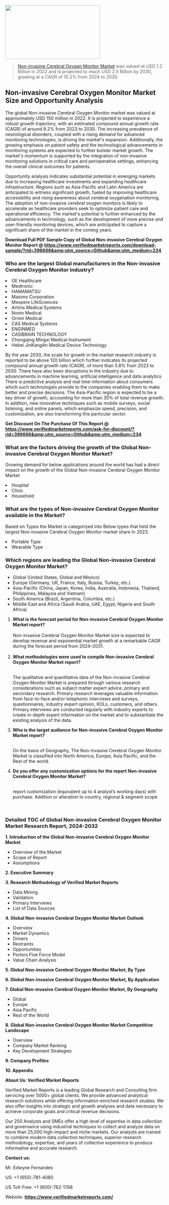 <img src="https://ffe5etoiles.com/wp-content/uploads/2024/12/MST1-300x171.png" alt="" width="300" height="171" class="alignnone size-medium wp-image-20088" /><blockquote><p><p><a href="https://www.verifiedmarketreports.com/download-sample/?rid=396666&utm_source=Github&utm_medium=234" target="_blank">Non-invasive Cerebral Oxygen Monitor Market</a> was valued at USD 1.2 Billion in 2022 and is projected to reach USD 2.5 Billion by 2030, growing at a CAGR of 10.2% from 2024 to 2030.</p></blockquote><p><h2>Non-invasive Cerebral Oxygen Monitor Market Size and Opportunity Analysis</h2> <p>The global Non-invasive Cerebral Oxygen Monitor market was valued at approximately USD 150 million in 2022. It is projected to experience a robust growth trajectory, with an estimated compound annual growth rate (CAGR) of around 9.2% from 2023 to 2030. The increasing prevalence of neurological disorders, coupled with a rising demand for advanced monitoring technologies, is driving the market's expansion. Additionally, the growing emphasis on patient safety and the technological advancements in monitoring systems are expected to further bolster market growth. The market's momentum is supported by the integration of non-invasive monitoring solutions in critical care and perioperative settings, enhancing the overall clinical outcomes for patients.</p> <p>Opportunity analysis indicates substantial potential in emerging markets due to increasing healthcare investments and expanding healthcare infrastructure. Regions such as Asia-Pacific and Latin America are anticipated to witness significant growth, fueled by improving healthcare accessibility and rising awareness about cerebral oxygenation monitoring. The adoption of non-invasive cerebral oxygen monitors is likely to accelerate as healthcare providers seek to optimize patient care and operational efficiency. The market's potential is further enhanced by the advancements in technology, such as the development of more precise and user-friendly monitoring devices, which are anticipated to capture a significant share of the market in the coming years.</p> </p><p class=""><strong>Download Full PDF Sample Copy of Global Non-invasive Cerebral Oxygen Monitor Report @ <a href="https://www.verifiedmarketreports.com/download-sample/?rid=396666&amp;utm_source=Github&amp;utm_medium=234" target="_blank">https://www.verifiedmarketreports.com/download-sample/?rid=396666&amp;utm_source=Github&amp;utm_medium=234</a></strong></p><h3 id="" class="">Who are the largest Global manufacturers in the Non-invasive Cerebral Oxygen Monitor industry?</h3><p><li>GE Healthcare</li><li> Medtronic</li><li> HAMAMATSU</li><li> Masimo Corporation</li><li> Mespere LifeSciences</li><li> Artinis Medical Systems</li><li> Nonin Medical</li><li> Ornim Medical</li><li> CAS Medical Systems</li><li> ENGINMED</li><li> CASIBRAIN TECHNOLOGY</li><li> Chongqing Mingxi Medical Instrument</li><li> Hebei JinKangAn Medical Device Technology</li></p><div class=""><div class="" dir="" data-message-author-role="" data-message-id="" data-message-model-slug=""><div class=""><div class=""><div class=""><div class="" dir="" data-message-author-role="" data-message-id="" data-message-model-slug=""><div class=""><div class=""><p>By the year 2030, the scale for growth in the market research industry is reported to be above 120 billion which further indicates its projected compound annual growth rate (CAGR), of more than 5.8% from 2023 to 2030. There have also been disruptions in the industry due to advancements in machine learning, artificial intelligence and data analytics There is predictive analysis and real time information about consumers which such technologies provide to the companies enabling them to make better and precise decisions. The Asia-Pacific region is expected to be a key driver of growth, accounting for more than 35% of total revenue growth. In addition, new innovative techniques such as mobile surveys, social listening, and online panels, which emphasize speed, precision, and customization, are also transforming this particular sector.</p><p><strong>Get Discount On The Purchase Of This Report @&nbsp; <a href="https://www.verifiedmarketreports.com/ask-for-discount/?rid=396666&amp;utm_source=Github&amp;utm_medium=234" target="_blank">https://www.verifiedmarketreports.com/ask-for-discount/?rid=396666&amp;utm_source=Github&amp;utm_medium=234</a></strong></p></div></div></div></div></div></div></div></div><h3 id="" class="">What are the factors driving the growth of the Global Non-invasive Cerebral Oxygen Monitor Market?</h3><p id="" class="">Growing demand for below applications around the world has had a direct impact on the growth of the Global Non-invasive Cerebral Oxygen Monitor Market</p><p id="" class=""><li>Hospital</li><li> Clinic</li><li> Household</li></p><h3 id="" class="">What are the types of Non-invasive Cerebral Oxygen Monitor available in the Market?</h3><p id="" class="">Based on Types the Market is categorized into Below types that held the largest Non-invasive Cerebral Oxygen Monitor market share In 2023.</p><p id="" class=""><li>Portable Type</li><li> Wearable Type</li></p><h3 id="" class="">Which regions are leading the Global Non-invasive Cerebral Oxygen Monitor Market?</h3><ul><li>Global (United States, Global and Mexico)</li><li>Europe (Germany, UK, France, Italy, Russia, Turkey, etc.)</li><li>Asia-Pacific (China, Japan, Korea, India, Australia, Indonesia, Thailand, Philippines, Malaysia and Vietnam)</li><li>South America (Brazil, Argentina, Columbia, etc.)</li><li>Middle East and Africa (Saudi Arabia, UAE, Egypt, Nigeria and South Africa)</li></ul><p><ol><li><strong>What is the forecast period for Non-invasive Cerebral Oxygen Monitor Market report?<br /></strong><br /><span data-sheets-root="1" data-sheets-value="{&quot;1&quot;:2,&quot;2&quot;:&quot;XXXX size is expected to develop revenue and exponential market growth at a remarkable CAGR during the forecast period from 2024&ndash;2030.&quot;}" data-sheets-userformat="{&quot;2&quot;:12674,&quot;4&quot;:{&quot;1&quot;:2,&quot;2&quot;:16776960},&quot;10&quot;:2,&quot;11&quot;:0,&quot;15&quot;:&quot;Arial&quot;,&quot;16&quot;:12}">Non-invasive Cerebral Oxygen Monitor Market size is expected to develop revenue and exponential market growth at a remarkable CAGR during the forecast period from 2024&ndash;2031.</span><br /><br /></li><li><strong>What methodologies were used to compile Non-invasive Cerebral Oxygen Monitor Market report?<br /><br /></strong><p>The qualitative and quantitative data of the&nbsp;Non-invasive Cerebral Oxygen Monitor Market is prepared through various research considerations such as subject matter expert advice, primary and secondary research. Primary research leverages valuable information from face-to-face and/or telephonic interviews and surveys, questionnaires, industry expert opinion, KOLs, customers, and others. Primary interviews are conducted regularly with industry experts to create in-depth expert information on the market and to substantiate the existing analysis of the data.&nbsp;</p></li><li><strong>Who is the target audience for Non-invasive Cerebral Oxygen Monitor Market report?<br /><br /></strong><p>On the basis of Geography, The&nbsp;Non-invasive Cerebral Oxygen Monitor Market is classified into North America, Europe, Asia Pacific, and the Rest of the world.</p></li><li><strong>Do you offer any customization options for the report Non-invasive Cerebral Oxygen Monitor Market?<br /><br /></strong><p>report customization (equivalent up to 4 analyst&rsquo;s working days) with purchase. Addition or alteration to country, regional &amp; segment scope</p><p>&nbsp;</p></li></ol></p><h3 id="" class="">Detailed TOC of Global Non-invasive Cerebral Oxygen Monitor Market Research Report, 2024-2032</h3><p id="" class=""><strong>1. Introduction of the Global Non-invasive Cerebral Oxygen Monitor Market</strong></p><ul><li>Overview of the Market</li><li>Scope of Report</li><li>Assumptions</li></ul><p id="" class=""><strong>2. Executive Summary</strong></p><p id="" class=""><strong>3. Research Methodology of&nbsp;Verified Market Reports</strong></p><ul><li>Data Mining</li><li>Validation</li><li>Primary Interviews</li><li>List of Data Sources</li></ul><p id="" class=""><strong>4. Global Non-invasive Cerebral Oxygen Monitor Market Outlook</strong></p><ul><li>Overview</li><li>Market Dynamics</li><li>Drivers</li><li>Restraints</li><li>Opportunities</li><li>Porters Five Force Model</li><li>Value Chain Analysis</li></ul><p id="" class=""><strong>5. Global Non-invasive Cerebral Oxygen Monitor Market, By&nbsp;Type</strong></p><p id="" class=""><strong>6. Global Non-invasive Cerebral Oxygen Monitor Market, By Application</strong></p><p id="" class=""><strong>7. Global Non-invasive Cerebral Oxygen Monitor Market, By Geography</strong></p><ul><li>Global</li><li>Europe</li><li>Asia Pacific</li><li>Rest of the World</li></ul><p id="" class=""><strong>8. Global Non-invasive Cerebral Oxygen Monitor Market Competitive Landscape</strong></p><ul><li>Overview</li><li>Company Market Ranking</li><li>Key Development Strategies</li></ul><p id="" class=""><strong>9. Company Profiles</strong></p><p id="" class=""><strong>10. Appendix</strong></p><p id="" class=""><strong>About Us: Verified Market Reports</strong></p><p id="" class="">Verified Market Reports is a leading Global Research and Consulting firm servicing over 5000+ global clients. We provide advanced analytical research solutions while offering information-enriched research studies. We also offer insights into strategic and growth analyses and data necessary to achieve corporate goals and critical revenue decisions.</p><p id="" class="">Our 250 Analysts and SMEs offer a high level of expertise in data collection and governance using industrial techniques to collect and analyze data on more than 25,000 high-impact and niche markets. Our analysts are trained to combine modern data collection techniques, superior research methodology, expertise, and years of collective experience to produce informative and accurate research.</p><p id="" class=""><strong>Contact us:</strong></p><p id="" class="">Mr. Edwyne Fernandes</p><p id="" class="">US: +1 (650)-781-4080</p><p id="" class="">US Toll-Free: +1 (800)-782-1768</p><p id="" class="">Website: <a target="" data-test-app-aware-link=""><strong>https://www.verifiedmarketreports.com/</strong></a></p>
